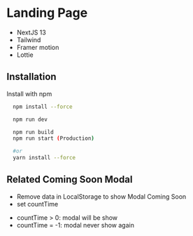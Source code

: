 
# Landing Page 
- NextJS 13
- Tailwind
- Framer motion
- Lottie





## Installation

Install with npm

```bash
  npm install --force

  npm run dev

  npm run build
  npm run start (Production)

  #or 
  yarn install --force
```
    
## Related Coming Soon Modal

- Remove data in LocalStorage to show Modal Coming Soon
- set countTime
+ countTime > 0: modal will be show
+ countTime = -1: modal never show again
